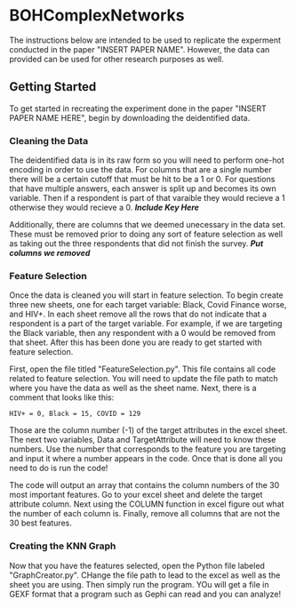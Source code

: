 # BOHComplexNetworks
The instructions below are intended to be used to replicate the experment conducted in the paper "INSERT PAPER NAME". However, the data can provided can be used for other research purposes as well. 

## Getting Started
To get started in recreating the experiment done in the paper "INSERT PAPER NAME HERE", begin by downloading the deidentified data. 

### Cleaning the Data
The deidentified data is in its raw form so you will need to perform one-hot encoding in order to use the data. For columns that are a single number there will be a certain cutoff that must be hit to be a 1 or 0. For questions that have multiple answers, each answer is split up and becomes its own variable. Then if a respondent is part of that varaible they would recieve a 1 otherwise they would recieve a 0. ***Include Key Here***

Additionally, there are columns that we deemed unecessary in the data set. These must be removed prior to doing any sort of feature selection as well as taking out the three respondents that did not finish the survey. ***Put columns we removed***

### Feature Selection
Once the data is cleaned you will start in feature selection. To begin create three new sheets, one for each target variable: Black, Covid Finance worse, and HIV+. In each sheet remove all the rows that do not indicate that a respondent is a part of the target variable. For example, if we are targeting the Black variable, then any respondent with a 0 would be removed from that sheet. After this has been done you are ready to get started with feature selection.

First, open the file titled "FeatureSelection.py". This file contains all code related to feature selection. You will need to update the file path to match where you have the data as well as the sheet name. Next, there is a comment that looks like this:

```HIV+ = 0, Black = 15, COVID = 129```

Those are the column number (-1) of the target attributes in the excel sheet. The next two variables, Data and TargetAttribute will need to know these numbers. Use the number that corresponds to the feature you are targeting and input it where a number appears in the code. Once that is done all you need to do is run the code!

The code will output an array that contains the column numbers of the 30 most important features. Go to your excel sheet and delete the target attribute column. Next using the COLUMN function in excel figure out what the number of each column is. Finally, remove all columns that are not the 30 best features. 

### Creating the KNN Graph
Now that you have the features selected, open the Python file labeled "GraphCreator.py". CHange the file path to lead to the excel as well as the sheet you are using. Then simply run the program. YOu will get a file in GEXF format that a program such as Gephi can read and you can analyze!
